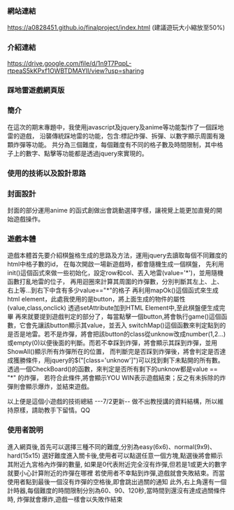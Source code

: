 ### 網站連結
https://a0828451.github.io/finalproject/index.html (建議遊玩大小縮放至50%)
### 介紹連結
https://drive.google.com/file/d/1n9T7PqpL-rtpeaS5kKPxf1OWBTDMAYII/view?usp=sharing
### 踩地雷遊戲網頁版
### 簡介
在這次的期末專題中，我使用javascript及jquery及anime等功能製作了一個踩地雷的遊戲，
沿襲傳統踩地雷的功能，包含:標記炸彈、拆彈、以數字顯示周圍有幾顆炸彈等功能。
共分為三個難度，每個難度有不同的格子數及時間限制，其中格子上的數字、點擊等功能都是透過jquery來實現的。

### 使用的技術以及設計思路
### 封面設計
封面的部分運用anime 的函式創做出會跳動選擇字樣，讓視覺上能更加直覺的開始遊戲操作。
### 遊戲本體
遊戲本體首先要介紹棋盤格生成的思路及方法，運用jquery去讀取每個不同難度的html中格子數的id，
在每次開啟一場新遊戲時，都會隨機生成一個棋盤，
先利用init()這個函式來做一些初始化，設定row和col、丟入地雷(value='\*')，並用隨機函數打亂地雷的位子，
再用迴圈來計算其周圍的炸彈數，分別判斷其左上、上、右上等...到右下中含有多少value=="\*"的格子
再利用mapOk()這個函式來生成html element，此處我使用的是button，將上面生成的物件的屬性(value,class,onclick)
透過setAttribute加到HTML Element中,至此棋盤便生成完畢
再來就要提到遊戲判定的部分了，每當點擊一個button,將會執行game()這個函數，它會先讓該button顯示其value，並丟入
switchMap()這個函數來判定點到的是否是地雷。若不是炸彈，將會把該button的class從unknow改成number(1,2...)或empty(0)以便後面的判斷。而若不幸踩到炸彈，將會顯示其踩到炸彈，並用ShowAll()顯示所有炸彈所在的位置，
而判斷完是否踩到炸彈後，將會判定是否達成獲勝條件，用jquery的$("[class='unknow']")可以找到剩下未點開的所有數。
透過一個CheckBoard()的函數，來判定是否所有剩下的unknow都是value == "\*" 的炸彈，
若符合此條件,將會顯示YOU WIN表示遊戲結束；反之有未拆除的炸彈則會顯示爆炸，並結束遊戲。

以上便是這個小遊戲的技術總結
---7/2更新--
做不出教授講的資料結構，所以維持原樣，請助教手下留情。QQ

### 使用者說明
進入網頁後,首先可以選擇三種不同的難度,分別為easy(6x6)、normal(9x9)、hard(15x15)
選好難度進入關卡後,使用者可以點選任意一個方塊,點選後將會顯示其附近九宮格內炸彈的數量,
如果是0代表附近完全沒有炸彈,但若是1或更大的數字就要小心計算附近的炸彈在哪裡
若使用者不幸點到炸彈,遊戲就會失敗結束。而當使用者點到最後一個沒有炸彈的空格後,即會跳出過關的通知
此外,右上角還有一個計時器,每個難度的時間限制分別為60、90、120秒,當時間到還沒有達成過關條件時,
炸彈就會爆炸,遊戲一樣會以失敗作結束
